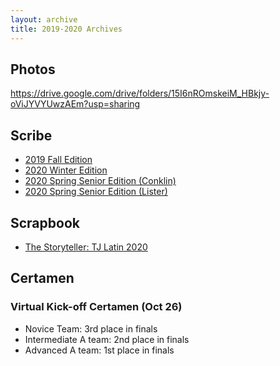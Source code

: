 ```yaml
---
layout: archive
title: 2019-2020 Archives
---
```


## Photos
<https://drive.google.com/drive/folders/15I6nROmskeiM_HBkjy-oViJYVYUwzAEm?usp=sharing>

## Scribe
- [2019 Fall Edition](https://issuu.com/thescribetjhsst/docs/2019-2020_fall_edition_4)
- [2020 Winter Edition](https://issuu.com/thescribetjhsst/docs/2019-2020_fall_edition_4)
- [2020 Spring Senior Edition (Conklin)](https://issuu.com/karensongtj/docs/tjhsst_springsenior1_karensong)
- [2020 Spring Senior Edition (Lister)](https://issuu.com/karensongtj/docs/tjhsst_springsenior2_karensong)

## Scrapbook
- [The Storyteller: TJ Latin 2020](https://issuu.com/tjhsst/docs/tj_scrapbook_2020__1_)

## Certamen
### Virtual Kick-off Certamen (Oct 26)
- Novice Team: 3rd place in finals
- Intermediate A team: 2nd place in finals
- Advanced A team: 1st place in finals